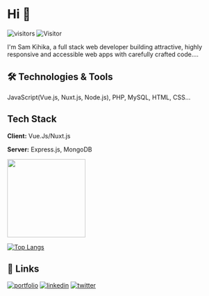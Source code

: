 # Hi 👋
![visitors](https://visitor-badge.glitch.me/badge?page_id=page.id)
![Visitor](https://visitor-badge.laobi.icu/badge?page_id=Summitm)

I'm Sam Kihika, a full stack web developer building attractive, highly responsive and accessible web apps with
carefully crafted code....
  
## 🛠 Technologies & Tools
JavaScript(Vue.js, Nuxt.js, Node.js), PHP, MySQL, HTML, CSS...

  
## Tech Stack

**Client:** Vue.Js/Nuxt.js

**Server:** Express.js, MongoDB

<img height="180em" src="https://github-readme-stats.vercel.app/api?username=Summitm&show_icons=true&hide_border=true&&count_private=true&include_all_commits=true&theme=radical&hide_stars=false" />

[![Top Langs](https://github-readme-stats.vercel.app/api/top-langs/?username=Summitm&theme=radical&card_width=450em)](https://github.com/Summitm/Summitm/github-readme-stats)

## 🔗 Links
[![portfolio](https://img.shields.io/badge/my_portfolio-000?style=for-the-badge&logo=ko-fi&logoColor=white)](https://samkihika.site/)
[![linkedin](https://img.shields.io/badge/linkedin-0A66C2?style=for-the-badge&logo=linkedin&logoColor=white)](https://www.linkedin.com/in/samuel-kihika-6b394613b/)
[![twitter](https://img.shields.io/badge/twitter-1DA1F2?style=for-the-badge&logo=twitter&logoColor=white)](https://twitter.com/KihikaSamuel/)

  
